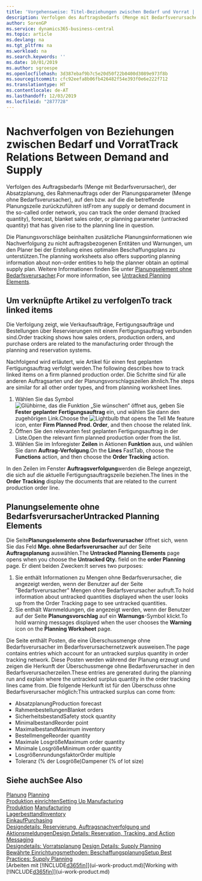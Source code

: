 ```yaml
---
title: 'Vorgehensweise: Titel-Beziehungen zwischen Bedarf und Vorrat | Microsoft Docs'
description: Verfolgen des Auftragsbedarfs (Menge mit Bedarfsverursacher), der Absatzplanung, des Rahmenauftrags oder der Planungsparameter (Menge ohne Bedarfsverursacher), auf den bzw. auf die die betreffende Planungszeile zurückzuführen ist
author: SorenGP
ms.service: dynamics365-business-central
ms.topic: article
ms.devlang: na
ms.tgt_pltfrm: na
ms.workload: na
ms.search.keywords: ''
ms.date: 10/01/2019
ms.author: sgroespe
ms.openlocfilehash: 3d387ebaf9b7c5e20d50f22b0400d3089e973f8b
ms.sourcegitcommit: cfc92eefa8b06fb426482f54e393f0e6e222f712
ms.translationtype: HT
ms.contentlocale: de-AT
ms.lasthandoff: 12/03/2019
ms.locfileid: "2877728"
---
```

# <a name="track-relations-between-demand-and-supply"></a><span data-ttu-id="07890-103">Nachverfolgen von Beziehungen zwischen Bedarf und Vorrat</span><span class="sxs-lookup"><span data-stu-id="07890-103">Track Relations Between Demand and Supply</span></span>
<span data-ttu-id="07890-104">Verfolgen des Auftragsbedarfs (Menge mit Bedarfsverursacher), der Absatzplanung, des Rahmenauftrags oder der Planungsparameter (Menge ohne Bedarfsverursacher), auf den bzw. auf die die betreffende Planungszeile zurückzuführen ist</span><span class="sxs-lookup"><span data-stu-id="07890-104">From any supply or demand document in the so-called order network, you can track the order demand (tracked quantity), forecast, blanket sales order, or planning parameter (untracked quantity) that has given rise to the planning line in question.</span></span>

<span data-ttu-id="07890-105">Die Planungsvorschläge beinhalten zusätzliche Planungsinformationen wie  Nachverfolgung zu nicht auftragsbezogenen Entitäten und  Warnungen, um den Planer bei der Erstellung eines optimalen Beschaffungsplans zu unterstützen.</span><span class="sxs-lookup"><span data-stu-id="07890-105">The planning worksheets also offers supporting planning information about non-order entities to help the planner obtain an optimal supply plan.</span></span> <span data-ttu-id="07890-106">Weitere Informationen finden Sie unter [Planungselement ohne Bedarfsverursacher](production-how-track-demand-supply.md#untracked-planning-elements).</span><span class="sxs-lookup"><span data-stu-id="07890-106">For more information, see [Untracked Planning Elements](production-how-track-demand-supply.md#untracked-planning-elements).</span></span>

## <a name="to-track-linked-items"></a><span data-ttu-id="07890-107">Um verknüpfte Artikel zu verfolgen</span><span class="sxs-lookup"><span data-stu-id="07890-107">To track linked items</span></span>
<span data-ttu-id="07890-108">Die Verfolgung zeigt, wie Verkaufsaufträge, Fertigungsaufträge und Bestellungen über Reservierungen mit einem Fertigungsauftrag verbunden sind.</span><span class="sxs-lookup"><span data-stu-id="07890-108">Order tracking shows how sales orders, production orders, and purchase orders are related to the manufacturing order through the planning and reservation systems.</span></span>

<span data-ttu-id="07890-109">Nachfolgend wird erläutert, wie Artikel für einen fest geplanten Fertigungsauftrag verfolgt werden.</span><span class="sxs-lookup"><span data-stu-id="07890-109">The following describes how to track linked items on a firm planned production order.</span></span> <span data-ttu-id="07890-110">Die Schritte sind für alle anderen Auftragsarten und der Planungsvorschlagszeilen ähnlich.</span><span class="sxs-lookup"><span data-stu-id="07890-110">The steps are similar for all other order types, and from planning worksheet lines.</span></span>

1. <span data-ttu-id="07890-111">Wählen Sie das Symbol ![Glühbirne, das die Funktion „Sie wünschen“ öffnet](media/ui-search/search_small.png "Tell Me-Funktion") aus, geben Sie **Fester geplanter Fertigungsauftrag** ein, und wählen Sie dann den zugehörigen Link.</span><span class="sxs-lookup"><span data-stu-id="07890-111">Choose the ![Lightbulb that opens the Tell Me feature](media/ui-search/search_small.png "Tell me what you want to do") icon, enter **Firm Planned Prod. Order**, and then choose the related link.</span></span>
2. <span data-ttu-id="07890-112">Öffnen Sie den relevanten fest geplanten Fertigungsauftrag in der Liste.</span><span class="sxs-lookup"><span data-stu-id="07890-112">Open the relevant firm planned production order from the list.</span></span>
3. <span data-ttu-id="07890-113">Wählen Sie im Inforegister **Zeilen** in Aktionen **Funktion** aus, und wählen Sie dann **Auftrag-Verfolgung**.</span><span class="sxs-lookup"><span data-stu-id="07890-113">On the **Lines** FastTab, choose the **Functions** action, and then choose the **Order Tracking** action.</span></span>

<span data-ttu-id="07890-114">In den Zeilen im Fenster  **Auftragsverfolgung**werden die Belege angezeigt, die sich auf die aktuelle Fertigungsauftragszeile beziehen.</span><span class="sxs-lookup"><span data-stu-id="07890-114">The lines in the **Order Tracking** display the documents that are related to the current production order line.</span></span>

## <a name="untracked-planning-elements"></a><span data-ttu-id="07890-115">Planungselemente ohne Bedarfsverursacher</span><span class="sxs-lookup"><span data-stu-id="07890-115">Untracked Planning Elements</span></span>
<span data-ttu-id="07890-116">Die Seite**Planungselemente ohne Bedarfsverursacher** öffnet sich, wenn Sie das Feld **Mge. ohne Bedarfsverursacher** auf der Seite **Auftragsplanung** auswählen.</span><span class="sxs-lookup"><span data-stu-id="07890-116">The **Untracked Planning Elements** page opens when you choose the **Untracked Qty.** field on the **order Planning** page.</span></span> <span data-ttu-id="07890-117">Er dient beiden Zwecken:</span><span class="sxs-lookup"><span data-stu-id="07890-117">It serves two purposes:</span></span>

1. <span data-ttu-id="07890-118">Sie enthält Informationen zu Mengen ohne Bedarfsverursacher, die angezeigt werden, wenn der Benutzer auf der Seite "Bedarfsverursacher" Mengen ohne Bedarfsverursacher aufruft.</span><span class="sxs-lookup"><span data-stu-id="07890-118">To hold information about untracked quantities displayed when the user looks up from the Order Tracking page to see untracked quantities.</span></span>
2. <span data-ttu-id="07890-119">Sie enthält Warnmeldungen, die angezeigt werden, wenn der Benutzer auf der Seite **Planungsvorschlag** auf ein **Warnungs**-Symbol klickt.</span><span class="sxs-lookup"><span data-stu-id="07890-119">To hold warning messages displayed when the user chooses the **Warning** icon on the **Planning Worksheet** page.</span></span>

<span data-ttu-id="07890-120">Die Seite enthält Posten, die eine Überschussmenge ohne Bedarfsverursacher im Bedarfsverursachernetzwerk ausweisen.</span><span class="sxs-lookup"><span data-stu-id="07890-120">The page contains entries which account for an untracked surplus quantity in order tracking network.</span></span> <span data-ttu-id="07890-121">Diese Posten werden während der Planung erzeugt und zeigen die Herkunft der Überschussmenge ohne Bedarfsverursacher in den Bedarfsverursacherzeilen.</span><span class="sxs-lookup"><span data-stu-id="07890-121">These entries are generated during the planning run and explain where the untracked surplus quantity in the order tracking lines came from.</span></span> <span data-ttu-id="07890-122">Die folgende Herkunft ist für den Überschuss ohne Bedarfsverursacher möglich:</span><span class="sxs-lookup"><span data-stu-id="07890-122">This untracked surplus can come from:</span></span>

- <span data-ttu-id="07890-123">Absatzplanung</span><span class="sxs-lookup"><span data-stu-id="07890-123">Production forecast</span></span>
- <span data-ttu-id="07890-124">Rahmenbestellungen</span><span class="sxs-lookup"><span data-stu-id="07890-124">Blanket orders</span></span>
- <span data-ttu-id="07890-125">Sicherheitsbestand</span><span class="sxs-lookup"><span data-stu-id="07890-125">Safety stock quantity</span></span>
- <span data-ttu-id="07890-126">Minimalbestand</span><span class="sxs-lookup"><span data-stu-id="07890-126">Reorder point</span></span>
- <span data-ttu-id="07890-127">Maximalbestand</span><span class="sxs-lookup"><span data-stu-id="07890-127">Maximum inventory</span></span>
- <span data-ttu-id="07890-128">Bestellmenge</span><span class="sxs-lookup"><span data-stu-id="07890-128">Reorder quantity</span></span>
- <span data-ttu-id="07890-129">Maximale Losgröße</span><span class="sxs-lookup"><span data-stu-id="07890-129">Maximum order quantity</span></span>
- <span data-ttu-id="07890-130">Minimale Losgröße</span><span class="sxs-lookup"><span data-stu-id="07890-130">Minimum order quantity</span></span>
- <span data-ttu-id="07890-131">Losgrößenrundungsfaktor</span><span class="sxs-lookup"><span data-stu-id="07890-131">Order multiple</span></span>
- <span data-ttu-id="07890-132">Toleranz (% der Losgröße)</span><span class="sxs-lookup"><span data-stu-id="07890-132">Dampener (% of lot size)</span></span>

## <a name="see-also"></a><span data-ttu-id="07890-133">Siehe auch</span><span class="sxs-lookup"><span data-stu-id="07890-133">See Also</span></span>  
<span data-ttu-id="07890-134">[Planung](production-planning.md) </span><span class="sxs-lookup"><span data-stu-id="07890-134">[Planning](production-planning.md) </span></span>  
[<span data-ttu-id="07890-135">Produktion einrichten</span><span class="sxs-lookup"><span data-stu-id="07890-135">Setting Up Manufacturing</span></span>](production-configure-production-processes.md)  
<span data-ttu-id="07890-136">[Produktion](production-manage-manufacturing.md)  </span><span class="sxs-lookup"><span data-stu-id="07890-136">[Manufacturing](production-manage-manufacturing.md)  </span></span>  
[<span data-ttu-id="07890-137">Lagerbesttand</span><span class="sxs-lookup"><span data-stu-id="07890-137">Inventory</span></span>](inventory-manage-inventory.md)  
[<span data-ttu-id="07890-138">Einkauf</span><span class="sxs-lookup"><span data-stu-id="07890-138">Purchasing</span></span>](purchasing-manage-purchasing.md)  
[<span data-ttu-id="07890-139">Designdetails: Reservierung, Auftragsnachverfolgung und Aktionsmeldungen</span><span class="sxs-lookup"><span data-stu-id="07890-139">Design Details: Reservation, Tracking, and Action Messaging</span></span>](design-details-reservation-order-tracking-and-action-messaging.md)  
<span data-ttu-id="07890-140">[Designdetails: Vorratsplanung](design-details-supply-planning.md) </span><span class="sxs-lookup"><span data-stu-id="07890-140">[Design Details: Supply Planning](design-details-supply-planning.md) </span></span>  
[<span data-ttu-id="07890-141">Bewährte Einrichtungsmethoden: Beschaffungsplanung</span><span class="sxs-lookup"><span data-stu-id="07890-141">Setup Best Practices: Supply Planning</span></span>](setup-best-practices-supply-planning.md)  
<span data-ttu-id="07890-142">[Arbeiten mit [!INCLUDE[d365fin](includes/d365fin_md.md)]](ui-work-product.md)</span><span class="sxs-lookup"><span data-stu-id="07890-142">[Working with [!INCLUDE[d365fin](includes/d365fin_md.md)]](ui-work-product.md)</span></span>
